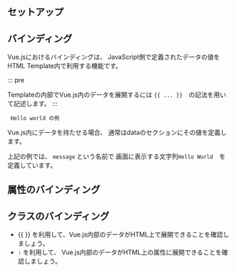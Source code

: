 #

## セットアップ


## バインディング

Vue.jsにおけるバインディングは、
JavaScript側で定義されたデータの値をHTML Template内で利用する機能です。

::: pre

Templateの内部でVue.js内のデータを展開するには
`{{ ... }}`　の記法を用いて記述します。
:::

```
 Hello world の例
```

Vue.js内にデータを持たせる場合、
通常はdataのセクションにその値を定義します。

上記の例では、 `message` という名前で 
画面に表示する文字列`Hello World`　を定義しています。


## 属性のバインディング
 
## クラスのバインディング

 - {{ }} を利用して、Vue.js内部のデータがHTML上で展開できることを確認しましょう。
 - `:` を利用して、 Vue.js内部のデータがHTML上の属性に展開できることを確認しましょう。
 

